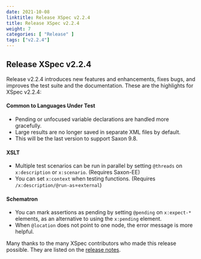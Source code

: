 ```yaml
---
date: 2021-10-08
linktitle: Release XSpec v2.2.4
title: Release XSpec v2.2.4
weight: 7
categories: [ "Release" ]
tags: ["v2.2.4"]
---
```


## Release XSpec v2.2.4
Release v2.2.4 introduces new features and enhancements, fixes bugs, and improves the test suite and the documentation. These are the highlights for XSpec v2.2.4:

#### Common to Languages Under Test

- Pending or unfocused variable declarations are handled more gracefully.
- Large results are no longer saved in separate XML files by default.
- This will be the last version to support Saxon 9.8.

#### XSLT

- Multiple test scenarios can be run in parallel by setting `@threads` on `x:description` or `x:scenario`. (Requires Saxon-EE)
- You can set `x:context` when testing functions. (Requires `/x:description/@run-as`=`external`)

#### Schematron

- You can mark assertions as pending by setting `@pending` on `x:expect-*` elements, as an alternative to using the `x:pending` element.
- When `@location` does not point to one node, the error message is more helpful.

Many thanks to the many XSpec contributors who made this release possible. They are listed on the [release notes](https://github.com/xspec/xspec/releases/tag/v2.2.4).
